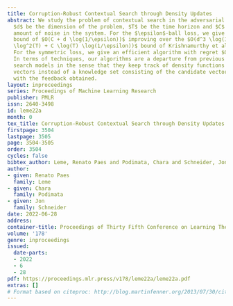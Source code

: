 ```yaml
---
title: Corruption-Robust Contextual Search through Density Updates
abstract: We study the problem of contextual search in the adversarial noise model.  Let
  $d$ be the dimension of the problem, $T$ be the time horizon and $C$ be the total
  amount of noise in the system. For the $\epsilon$-ball loss, we give a tight regret
  bound of $O(C + d \log(1/\epsilon))$ improving over the $O(d^3 \log(1/\epsilon))
  \log^2(T) + C \log(T) \log(1/\epsilon))$ bound of Krishnamurthy et al (STOC’21).
  For the symmetric loss, we give an efficient algorithm with regret $O(C+d \log T)$.
  In terms of techniques, our algorithms are a departure from previous contextual
  search models in the sense that they keep track of density functions over the candidate
  vectors instead of a knowledge set consisting of the candidate vectors consistent
  with the feedback obtained.
layout: inproceedings
series: Proceedings of Machine Learning Research
publisher: PMLR
issn: 2640-3498
id: leme22a
month: 0
tex_title: Corruption-Robust Contextual Search through Density Updates
firstpage: 3504
lastpage: 3505
page: 3504-3505
order: 3504
cycles: false
bibtex_author: Leme, Renato Paes and Podimata, Chara and Schneider, Jon
author:
- given: Renato Paes
  family: Leme
- given: Chara
  family: Podimata
- given: Jon
  family: Schneider
date: 2022-06-28
address:
container-title: Proceedings of Thirty Fifth Conference on Learning Theory
volume: '178'
genre: inproceedings
issued:
  date-parts:
  - 2022
  - 6
  - 28
pdf: https://proceedings.mlr.press/v178/leme22a/leme22a.pdf
extras: []
# Format based on citeproc: http://blog.martinfenner.org/2013/07/30/citeproc-yaml-for-bibliographies/
---
```


